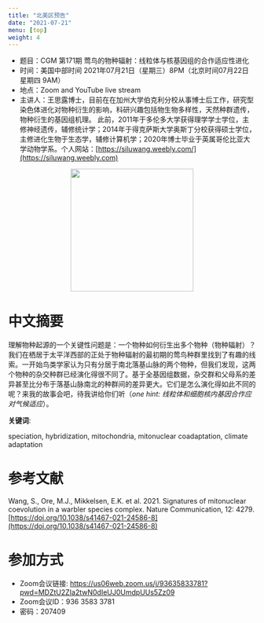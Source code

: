 ```yaml
---
title: "北美区预告"
date: "2021-07-21"
menu: [top]
weight: 4
---
```


- 题目：CGM 第171期 莺鸟的物种辐射：线粒体与核基因组的合作适应性进化
- 时间：美国中部时间 2021年07月21日（星期三）8PM（北京时间07月22日 星期四 9AM）
- 地点：Zoom and YouTube live stream
- 主讲人：王思露博士，目前在在加州大学伯克利分校从事博士后工作，研究型染色体进化对物种衍生的影响，科研兴趣包括物生物多样性，天然种群遗传，物种衍生的基因组机理。 此前，2011年于多伦多大学获得理学学士学位，主修神经遗传，辅修统计学；2014年于得克萨斯大学奥斯丁分校获得硕士学位，主修进化生物于生态学，辅修计算机学；2020年博士毕业于英属哥伦比亚大学动物学系。个人网站：[https://siluwang.weebly.com/](https://siluwang.weebly.com)

<div align="center">
<img src="https://i.ibb.co/pjYCsrn/US171-siluwang.jpg" height=250>
</div>

# 中文摘要

理解物种起源的一个关键性问题是：一个物种如何衍生出多个物种（物种辐射）？我们在栖居于太平洋西部的正处于物种辐射的最初期的莺鸟种群里找到了有趣的线索。一开始鸟类学家认为只有分居于南北落基山脉的两个物种，但我们发现，这两个物种的杂交种群已经演化得很不同了。基于全基因组数据，杂交群和父母系的差异甚至比分布于落基山脉南北的种群间的差异更大。它们是怎么演化得如此不同的呢？来我的故事会吧，待我讲给你们听（*one hint: 线粒体和细胞核内基因合作应对气候适应*）。


**关键词**:

speciation, hybridization, mitochondria, mitonuclear coadaptation, climate adaptation


# 参考文献

Wang, S., Ore, M.J., Mikkelsen, E.K. et al. 2021. Signatures of mitonuclear coevolution in a warbler species complex. Nature Communication, 12: 4279. [https://doi.org/10.1038/s41467-021-24586-8](https://doi.org/10.1038/s41467-021-24586-8)

# 参加方式
- Zoom会议链接: https://us06web.zoom.us/j/93635833781?pwd=MDZtU2ZIa2twN0dIeUJ0UmdpUUs5Zz09
- Zoom会议ID：936 3583 3781
- 密码：207409
